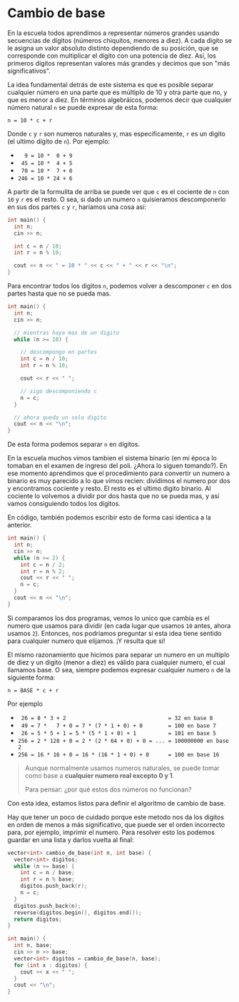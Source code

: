 # Cambio de base

En la escuela todos aprendimos a representar números grandes usando secuencias de dígitos (números chiquitos, menores a diez). A cada digito se le asigna un valor absoluto distinto dependiendo de su posición, que se corresponde con multiplicar el dígito con una potencia de diez. Así, los primeros dígitos representan valores más grandes y decimos que son "más significativos".

La idea fundamental detrás de este sistema es que es posible separar cualquier número en una parte que es múltiplo de 10 y otra parte que no, y que es menor a diez. En términos algebráicos, podemos decir que cualquier número natural `n` se puede expresar de esta forma:

```
n = 10 * c + r
```

Donde `c` y `r` son numeros naturales y, mas especificamente, `r` es un digito (el ultimo dígito de `n`). Por ejemplo:

- `  9 = 10 *  0 + 9`
- ` 45 = 10 *  4 + 5`
- ` 70 = 10 *  7 + 0`
- `246 = 10 * 24 + 6`

A partir de la formulita de arriba se puede ver que `c` es el cociente de `n` con `10` y `r` es el resto. O sea, si dado un numero `n` quisieramos descomponerlo en sus dos partes `c` y `r`, haríamos una cosa así:

```c++
int main() {
  int n;
  cin >> n;

  int c = n / 10;
  int r = n % 10;

  cout << n << " = 10 * " << c << " + " << r << "\n";
}
```

Para encontrar todos los digitos `n`, podemos volver a descomponer `c` en dos partes hasta que no se pueda mas.

```c++
int main() {
  int n;
  cin >> n;

  // mientras haya mas de un digito
  while (n >= 10) {

    // descompongo en partes
    int c = n / 10;
    int r = n % 10;

    cout << r << " ";

    // sigo descomponiendo c
    n = c;
  }

  // ahora queda un solo digito
  cout << n << "\n";
}
```

De esta forma podemos separar `n` en dígitos.

En la escuela muchos vimos tambien el sistema binario (en mi época lo tomaban en el examen de ingreso del poli. ¿Ahora lo siguen tomando?). En ese momento aprendimos que el procedimiento para convertir un numero a binario es muy parecido a lo que vimos recien: dividimos el numero por dos y encontramos cociente y resto. El resto es el ultimo digito binario. Al cociente lo volvemos a dividir por dos hasta que no se pueda mas, y así vamos consiguiendo todos los digitos.

En código, también podemos escribir esto de forma casi identica a la anterior.

```c++
int main() {
  int n;
  cin >> n;
  while (n >= 2) {
    int c = n / 2;
    int r = n % 2;
    cout << r << " ";
    n = c;
  }
  cout << n << "\n";
}
```

Si comparamos los dos programas, vemos lo unico que cambia es el numero que usamos para dividir (en cada lugar que usamos `10` antes, ahora usamos `2`). Entonces, nos podríamos preguntar si esta idea tiene sentido para cualquier numero que elijamos. ¡Y resulta que sí!

El mismo razonamiento que hicimos para separar un numero en un multiplo de diez y un digito (menor a diez) es válido para cualquier numero, el cual llamamos base. O sea, siempre podemos expresar cualquier numero `n` de la siguiente forma:

```
n = BASE * c + r
```

Por ejemplo

- ` 26 = 8 * 3 + 2                                = 32 en base 8`
- ` 49 = 7 *   7 + 0 = 7 * (7 * 1 + 0) + 0        = 100 en base 7`
- ` 26 = 5 * 5 + 1 = 5 * (5 * 1 + 0) + 1          = 101 en base 5`
- `256 = 2 * 128 + 0 = 2 * (2 * 64 + 0) + 0 = ... = 100000000 en base 2`
- `256 = 16 * 16 + 0 = 16 * (16 * 1 + 0) + 0      = 100 en base 16`

> Aunque normalmente usamos numeros naturales, se puede tomar como base a **cualquier numero real excepto 0 y 1**.
> 
> Para pensar: ¿por qué estos dos números no funcionan?

Con esta idea, estamos listos para definir el algoritmo de cambio de base.

Hay que tener un poco de cuidado porque este metodo nos da los digitos en orden de menos a más significativo, que puede ser el orden incorrecto para, por ejemplo, imprimir el numero. Para resolver esto los podemos guardar en una lista y darlos vuelta al final:

```c++
vector<int> cambio_de_base(int n, int base) {
  vector<int> digitos;
  while (n >= base) {
    int c = n / base;
    int r = n % base;
    digitos.push_back(r);
    n = c;
  }
  digitos.push_back(n);
  reverse(digitos.begin(), digitos.end());
  return digitos;
}

int main() {
  int n, base;
  cin >> n >> base;
  vector<int> digitos = cambio_de_base(n, base);
  for (int x : digitos) {
    cout << x << " ";
  }
  cout << "\n";
}
```